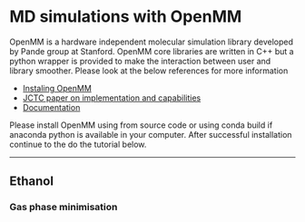 # MD simulations with OpenMM


OpenMM is a hardware independent molecular simulation library developed by Pande group at Stanford. OpenMM core libraries are written in C++ but a python wrapper is provided to make the interaction between user and library smoother. Please look at the below references for more information

-  [Instaling OpenMM](http://docs.openmm.org/7.0.0/userguide/application.html#installing-openmm)
-  [JCTC paper on implementation and capabilities](http://pubs.acs.org/doi/abs/10.1021/ct300857j) 
-  [Documentation](http://openmm.org/documentation.html) 

Please install OpenMM using from source code or using conda build if anaconda python is available in your computer. After successful installation continue to the do the tutorial below.

---
## Ethanol

### Gas phase minimisation 
